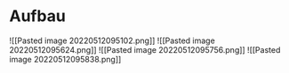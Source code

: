 # Aufbau
![[Pasted image 20220512095102.png]]
![[Pasted image 20220512095624.png]]
![[Pasted image 20220512095756.png]]
![[Pasted image 20220512095838.png]]
